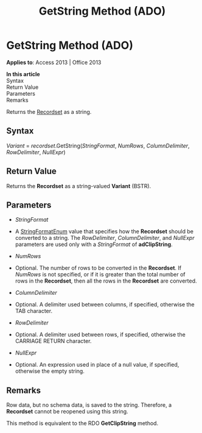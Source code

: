 ﻿---
title: GetString Method (ADO)
TOCTitle: GetString Method (ADO)
ms:assetid: f496305e-a1f5-7014-7808-7e4961e5f0fa
ms:mtpsurl: https://msdn.microsoft.com/en-us/library/JJ250242(v=office.15)
ms:contentKeyID: 48548693
ms.date: 09/18/2015
mtps_version: v=office.15
---

# GetString Method (ADO)


**Applies to**: Access 2013 | Office 2013

**In this article**  
Syntax  
Return Value  
Parameters  
Remarks  

Returns the [Recordset](recordset-object-ado.md) as a string.

## Syntax

*Variant* = *recordset*.GetString(*StringFormat*, *NumRows*, *ColumnDelimiter*, *RowDelimiter*, *NullExpr*)

## Return Value

Returns the **Recordset** as a string-valued **Variant** (BSTR).

## Parameters

  - *StringFormat*

  - A [StringFormatEnum](stringformatenum.md) value that specifies how the **Recordset** should be converted to a string. The *RowDelimiter*, *ColumnDelimiter*, and *NullExpr* parameters are used only with a *StringFormat* of **adClipString**.

  - *NumRows*

  - Optional. The number of rows to be converted in the **Recordset**. If *NumRows* is not specified, or if it is greater than the total number of rows in the **Recordset**, then all the rows in the **Recordset** are converted.

  - *ColumnDelimiter*

  - Optional. A delimiter used between columns, if specified, otherwise the TAB character.

  - *RowDelimiter*

  - Optional. A delimiter used between rows, if specified, otherwise the CARRIAGE RETURN character.

  - *NullExpr*

  - Optional. An expression used in place of a null value, if specified, otherwise the empty string.

## Remarks

Row data, but no schema data, is saved to the string. Therefore, a **Recordset** cannot be reopened using this string.

This method is equivalent to the RDO **GetClipString** method.

